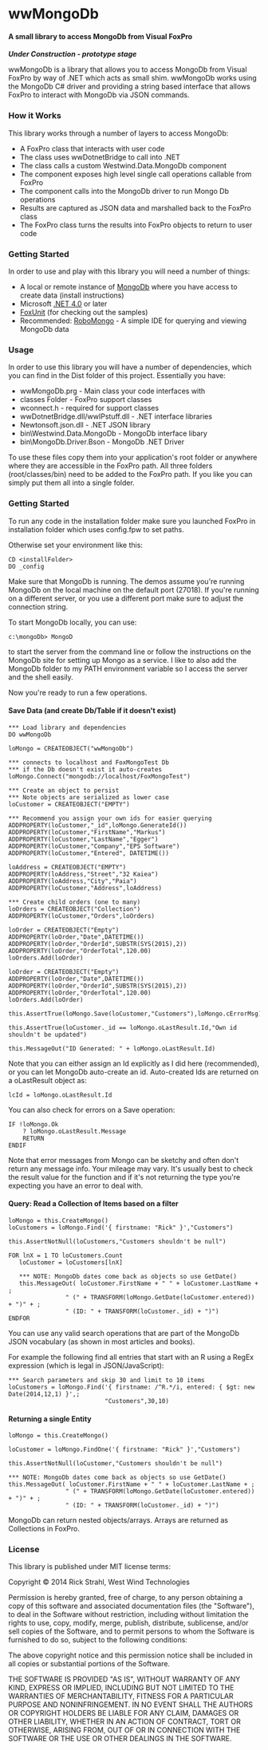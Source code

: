 # wwMongoDb

#### A small library to access MongoDb from Visual FoxPro

***Under Construction - prototype stage***


wwMongoDb is a library that allows you to access MongoDb from Visual FoxPro by way of
.NET which acts as small shim. wwMongoDb works using the MongoDb C# driver and providing
a string based interface that allows FoxPro to interact with MongoDb via JSON commands.

### How it Works
This library works through a number of layers to access MongoDb:

* A FoxPro class that interacts with user code 
* The class uses wwDotnetBridge to call into .NET
* The class calls a custom Westwind.Data.MongoDb component
* The component exposes high level single call operations callable from FoxPro
* The component calls into the MongoDb driver to run Mongo Db operations
* Results are captured as JSON data and marshalled back to the FoxPro class
* The FoxPro class turns the results into FoxPro objects to return to user code


### Getting Started
In order to use and play with this library you will need a number of things:

* A local or remote instance of [MongoDb](http://www.mongodb.org/downloads "MongoDb Downloads") where you have access to create data (install instructions)
* Microsoft [.NET 4.0](http://www.microsoft.com/net/downloads ".NET Download") or later
* [FoxUnit](http://vfpx.codeplex.com/wikipage?title=FoxUnit "FoxUnit Download") (for checking out the samples)
* Recommended: [RoboMongo](http://robomongo.org/ "RoboMongo Download") - A simple IDE for querying and viewing MongoDb data 


### Usage
In order to use this library you will have a number of dependencies, which you can find in the Dist folder of this project. Essentially you have:

* wwMongoDb.prg - Main class your code interfaces with
* classes Folder - FoxPro support classes
* wconnect.h - required for support classes
* wwDotnetBridge.dll/wwIPstuff.dll - .NET interface libraries
* Newtonsoft.json.dll - .NET JSON library
* bin\Westwind.Data.MongoDb - MongoDb interface libary
* bin\MongoDb.Driver\.Bson - MongoDb .NET Driver

To use these files copy them into your application's root folder or anywhere where they are
accessible in the FoxPro path. All three folders (root/classes/bin) need to be added to 
the FoxPro path. If you like you can simply put them all into a single folder.

### Getting Started
To run any code in the installation folder make sure you launched FoxPro in installation
folder which uses config.fpw to set paths. 

Otherwise set your environment like this:

```
CD <installFolder>
DO _config
``` 

Make sure that MongoDb is running. The demos assume you're running MongoDb on the local
machine on the default port (27018). If you're running on a different server, or you use 
a different port make sure to adjust the connection string.

To start MongoDb locally, you can use:

```
c:\mongoDb> MongoD 
```

to start the server from the command line or follow the instructions on the MongoDb site
for setting up Mongo as a service. I like to also add the MongoDb folder to my PATH environment
variable so I access the server and the shell easily.

Now you're ready to run a few operations.

#### Save Data (and create Db/Table if it doesn't exist)
```
*** Load library and dependencies
DO wwMongoDb

loMongo = CREATEOBJECT("wwMongoDb")

*** connects to localhost and FoxMongoTest Db
*** if the Db doesn't exist it auto-creates
loMongo.Connect("mongodb://localhost/FoxMongoTest")

*** Create an object to persist
*** Note objects are serialized as lower case
loCustomer = CREATEOBJECT("EMPTY")

*** Recommend you assign your own ids for easier querying
ADDPROPERTY(loCustomer,"_id",loMongo.GenerateId())
ADDPROPERTY(loCustomer,"FirstName","Markus")
ADDPROPERTY(loCustomer,"LastName","Egger")
ADDPROPERTY(loCustomer,"Company","EPS Software")
ADDPROPERTY(loCustomer,"Entered", DATETIME())

loAddress = CREATEOBJECT("EMPTY")
ADDPROPERTY(loAddress,"Street","32 Kaiea")
ADDPROPERTY(loAddress,"City","Paia")
ADDPROPERTY(loCustomer,"Address",loAddress)

*** Create child orders (one to many) 
loOrders = CREATEOBJECT("Collection")
ADDPROPERTY(loCustomer,"Orders",loOrders)

loOrder = CREATEOBJECT("Empty")
ADDPROPERTY(loOrder,"Date",DATETIME())
ADDPROPERTY(loOrder,"OrderId",SUBSTR(SYS(2015),2))
ADDPROPERTY(loOrder,"OrderTotal",120.00)
loOrders.Add(loOrder)

loOrder = CREATEOBJECT("Empty")
ADDPROPERTY(loOrder,"Date",DATETIME())
ADDPROPERTY(loOrder,"OrderId",SUBSTR(SYS(2015),2))
ADDPROPERTY(loOrder,"OrderTotal",120.00)
loOrders.Add(loOrder)

this.AssertTrue(loMongo.Save(loCustomer,"Customers"),loMongo.cErrorMsg)

this.AssertTrue(loCustomer._id == loMongo.oLastResult.Id,"Own id shouldn't be updated")

this.MessageOut("ID Generated: " + loMongo.oLastResult.Id)   
```
Note that you can either assign an Id explicitly as I did here (recommended), or you
can let MongoDb auto-create an id. Auto-created Ids are returned on a oLastResult object
as:

```
lcId = loMongo.oLastResult.Id
```

You can also check for errors on a Save operation:

```
IF !loMongo.Ok
	? loMongo.oLastResult.Message
    RETURN
ENDIF
```

Note that error messages from Mongo can be sketchy and often don't return any message info.
Your mileage may vary. It's usually best to check the result value for the function and if it's not returning the type you're expecting you have an error to deal with.

#### Query: Read a Collection of Items based on a filter
```
loMongo = this.CreateMongo()
loCustomers = loMongo.Find('{ firstname: "Rick" }',"Customers")

this.AssertNotNull(loCustomers,"Customers shouldn't be null")

FOR lnX = 1 TO loCustomers.Count
   loCustomer = loCustomers[lnX]

   *** NOTE: MongoDb dates come back as objects so use GetDate()
   this.MessageOut( loCustomer.FirstName + " " + loCustomer.LastName + ;
                " (" + TRANSFORM(loMongo.GetDate(loCustomer.entered)) + ")" + ;
                " (ID: " + TRANSFORM(loCustomer._id) + ")")
ENDFOR
```
You can use any valid search operations that are part of the MongoDb JSON vocabulary (as shown in
most articles and books).

For example the following find all entries that start with an R using a RegEx expression (which is legal in JSON/JavaScript):

```
*** Search parameters and skip 30 and limit to 10 items
loCustomers = loMongo.Find('{ firstname: /^R.*/i, entered: { $gt: new Date(2014,12,1) }',;
                           "Customers",30,10)
```

#### Returning a single Entity
```
loMongo = this.CreateMongo()

loCustomer = loMongo.FindOne('{ firstname: "Rick" }',"Customers")

this.AssertNotNull(loCustomer,"Customers shouldn't be null")

*** NOTE: MongoDb dates come back as objects so use GetDate()
this.MessageOut( loCustomer.FirstName + " " + loCustomer.LastName + ;
                " (" + TRANSFORM(loMongo.GetDate(loCustomer.entered)) + ")" + ;
                " (ID: " + TRANSFORM(loCustomer._id) + ")")
```

MongoDb can return nested objects/arrays. Arrays are returned as Collections in FoxPro. 

### License
This library is published under MIT license terms:

Copyright &copy; 2014 Rick Strahl, West Wind Technologies

Permission is hereby granted, free of charge, to any person obtaining a copy of this software and associated documentation files (the "Software"), to deal in the Software without restriction, including without limitation the rights to use, copy, modify, merge, publish, distribute, sublicense, and/or sell copies of the Software, and to permit persons to whom the Software is furnished to do so, subject to the following conditions:

The above copyright notice and this permission notice shall be included in all copies or substantial portions of the Software.

THE SOFTWARE IS PROVIDED "AS IS", WITHOUT WARRANTY OF ANY KIND, EXPRESS OR IMPLIED, INCLUDING BUT NOT LIMITED TO THE WARRANTIES OF MERCHANTABILITY, FITNESS FOR A PARTICULAR PURPOSE AND NONINFRINGEMENT. IN NO EVENT SHALL THE AUTHORS OR COPYRIGHT HOLDERS BE LIABLE FOR ANY CLAIM, DAMAGES OR OTHER LIABILITY, WHETHER IN AN ACTION OF CONTRACT, TORT OR OTHERWISE, ARISING FROM, OUT OF OR IN CONNECTION WITH THE SOFTWARE OR THE USE OR OTHER DEALINGS IN THE SOFTWARE. 